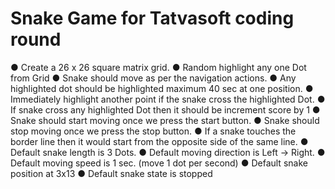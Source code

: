 # Snake Game for Tatvasoft coding round

● Create a 26 x 26 square matrix grid.
● Random highlight any one Dot from Grid
● Snake should move as per the navigation actions.
● Any highlighted dot should be highlighted maximum 40 sec at one position.
● Immediately highlight another point if the snake cross the highlighted Dot.
● If snake cross any highlighted Dot then it should be increment score by 1
● Snake should start moving once we press the start button.
● Snake should stop moving once we press the stop button.
● If a snake touches the border line then it would start from the opposite side of the
same line.
● Default snake length is 3 Dots.
● Default moving direction is Left -> Right.
● Default moving speed is 1 sec. (move 1 dot per second)
● Default snake position at 3x13
● Default snake state is stopped
